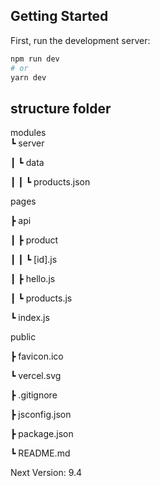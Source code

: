 ## Getting Started

First, run the development server:

```bash
npm run dev
# or
yarn dev
```

## structure folder

modules  
┗ server

┃ ┗ data

┃ ┃ ┗ products.json

pages

┣ api

┃ ┣ product

┃ ┃ ┗ [id].js

┃ ┣ hello.js

┃ ┗ products.js

┗ index.js

public

┣ favicon.ico

┗ vercel.svg

┣ .gitignore

┣ jsconfig.json

┣ package.json

┗ README.md

Next Version: 9.4
